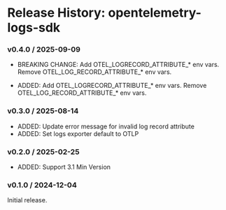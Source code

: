 # Release History: opentelemetry-logs-sdk

### v0.4.0 / 2025-09-09

* BREAKING CHANGE: Add OTEL_LOGRECORD_ATTRIBUTE_* env vars. Remove OTEL_LOG_RECORD_ATTRIBUTE_* env vars.

* ADDED: Add OTEL_LOGRECORD_ATTRIBUTE_* env vars. Remove OTEL_LOG_RECORD_ATTRIBUTE_* env vars.

### v0.3.0 / 2025-08-14

- ADDED: Update error message for invalid log record attribute
- ADDED: Set logs exporter default to OTLP

### v0.2.0 / 2025-02-25

- ADDED: Support 3.1 Min Version

### v0.1.0 / 2024-12-04

Initial release.
